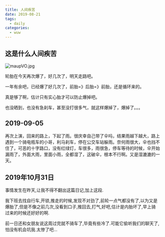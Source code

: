 ```yaml
---
title: 人间疾苦
date: 2019-08-21
tags:
  - daily
categories:
  - wuw
---
```


## 这是什么人间疾苦

![maupVO.jpg](https://s2.ax1x.com/2019/08/21/maupVO.jpg)

轮胎在今天再次爆了，好几次了，明天走路吧。

一年有余吧，已经爆了好几次了，前胎=》后胎=》前胎，还是循环来的。

真是够了啊，估计只有实心胎才可以防止爆掉吧。

也没晒到，也没有急刹车，甚至没打很多气，就这样爆掉了，爆掉了。。。

## 2019-09-05

再次上演，回来的路上，下起了雨。很庆幸自己带了伞吗，结果雨越下越大，路上遇到一个骑电瓶车的小哥，利马刹车，停在公交车站躲雨。奈何雨很大，伞也挡不住了，可恶的十字路口，没有红绿灯，车很多，雨很急，停车等待的时候，伞开始漏雨了，外面大雨，里面小雨，全都湿了，这破伞，根本不行啊。又是湿漉漉的一天。

## 2019年10月31日

事情发生在昨天,让我不得不翻出这篇日记,加上这段.

我下班去找自行车,开锁,推走的时候,发现不对劲了,前轮一点气都没有了,以为又是爆胎了,但是不像之前几次,没看到口子,推回去,打气,好吧,估计是内胎坏了,早上骑过来的时候还好好的啊.

前一日还和女朋友说这周过完就不骑车了,毕竟有些冷了.可能它偷听我们的聊天了,怕没有机会坑我.太惨了吧...
